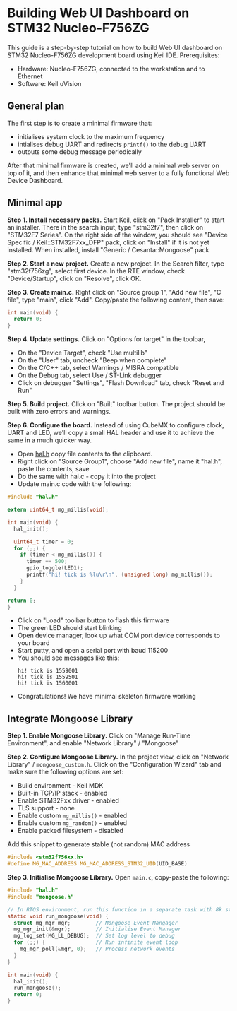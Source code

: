 # Building Web UI Dashboard on STM32 Nucleo-F756ZG

This guide is a step-by-step tutorial on how to build Web UI dashboard
on STM32 Nucleo-F756ZG development board using Keil IDE. Prerequisites:
- Hardware: Nucleo-F756ZG, connected to the workstation and to Ethernet
- Software: Keil uVision

## General plan

The first step is to create a minimal firmware that:
- initialises system clock to the maximum frequency
- intialises debug UART and redirects `printf()` to the debug UART
- outputs some debug message periodically

After that minimal firmware is created, we'll add a minimal web server on top
of it, and then enhance that minimal web server to a fully functional Web
Device Dashboard.

## Minimal app

**Step 1. Install necessary packs.** Start Keil, click on "Pack Installer"
to start an installer. There in the search input, type "stm32f7", then click
on "STM32F7 Series". On the right side of the window, you should see
"Device Specific / Keil::STM32F7xx_DFP" pack, click on "Install" if it is not
yet installed. When installed, install "Generic / Cesanta::Mongoose" pack  

**Step 2. Start a new project.** Create a new project. In the Search filter,
type "stm32f756zg", select first device. In the RTE window, check
"Device/Startup", click on "Resolve", click OK.

**Step 3. Create main.c.** Right click on "Source group 1", "Add new file",
"C file", type "main", click "Add". Copy/paste the following content, then save:
```c
int main(void) {
  return 0;
}
```

**Step 4. Update settings.** Click on "Options for target" in the toolbar,
- On the "Device Target", check "Use multilib"
- On the "User" tab, uncheck "Beep when complete"
- On the C/C++ tab, select Warnings / MISRA compatible
- On the Debug tab, select Use / ST-Link debugger
- Click on debugger "Settings", "Flash Download" tab, check "Reset and Run"

**Step 5. Build project.** Click on "Built" toolbar button. The project should
be built with zero errors and warnings.

**Step 6. Configure the board.** Instead of using CubeMX to configure clock,
UART and LED, we'll copy a small HAL header and use it to achieve the same
in a much quicker way.
- Open [hal.h](https://mongoose.ws/demo/?board=Nucleo-F756ZG&project=mqtt&file=hal.h)
copy file contents to the clipboard.
- Right click on "Source Group1", choose "Add new file", name it "hal.h",
  paste the contents, save
- Do the same with hal.c - copy it into the project
- Update main.c code with the following:

```c
#include "hal.h"

extern uint64_t mg_millis(void);

int main(void) {
  hal_init();

  uint64_t timer = 0;
  for (;;) {
    if (timer < mg_millis()) {
      timer += 500;
      gpio_toggle(LED1);
      printf("hi! tick is %lu\r\n", (unsigned long) mg_millis());
    }
  }

return 0;
}
```
- Click on "Load" toolbar button to flash this firmware
- The green LED should start blinking
- Open device manager, look up what COM port device corresponds to your board
- Start putty, and open a serial port with baud 115200
- You should see messages like this:
  ```
  hi! tick is 1559001
  hi! tick is 1559501
  hi! tick is 1560001
  ```
- Congratulations! We have minimal skeleton firmware working

## Integrate Mongoose Library


**Step 1. Enable Mongoose Library.** Click on "Manage Run-Time Environment",
and enable "Network Library" / "Mongoose"  

**Step 2. Configure Mongoose Library.** In the project view, click on
"Network Library" / `mongoose_custom.h`. Click on the "Configuration Wizard"
tab and make sure the following options are set:
- Build environment - Keil MDK
- Built-in TCP/IP stack - enabled
- Enable STM32Fxx driver - enabled
- TLS support - none
- Enable custom `mg_millis()` - enabled
- Enable custom `mg_random()` - enabled
- Enable packed filesystem - disabled

Add this snippet to generate stable (not random) MAC address
```c
#include <stm32f756xx.h>
#define MG_MAC_ADDRESS MG_MAC_ADDRESS_STM32_UID(UID_BASE)
```

**Step 3. Initialise Mongoose Library.** Open `main.c`, copy-paste the following:
```c
#include "hal.h"
#include "mongoose.h"

// In RTOS environment, run this function in a separate task with 8k stack
static void run_mongoose(void) {
  struct mg_mgr mgr;        // Mongoose Event Mangager
  mg_mgr_init(&mgr);        // Initialise Event Manager
  mg_log_set(MG_LL_DEBUG);  // Set log level to debug
  for (;;) {                // Run infinite event loop
    mg_mgr_poll(&mgr, 0);   // Process network events
  }
}

int main(void) {
  hal_init();
  run_mongoose();
  return 0;
}
```
